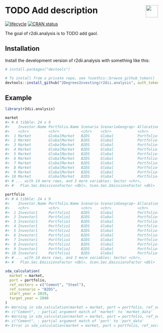 
<!-- README.md is generated from README.Rmd. Please edit that file -->

# <img src="https://i.imgur.com/3jITMq8.png" align="right" height=40 /> TODO Add description

<!-- badges: start -->

[![lifecycle](https://img.shields.io/badge/lifecycle-experimental-orange.svg)](https://www.tidyverse.org/lifecycle/#experimental)
[![CRAN
status](https://www.r-pkg.org/badges/version/r2dii.analysis)](https://CRAN.R-project.org/package=r2dii.analysis)
<!-- badges: end -->

The goal of r2dii.analysis is to TODO add gaol.

## Installation

Install the development version of r2dii.analysis with something like
this:

``` r
# install.packages("devtools")

# To install from a private repo, see ?usethis::browse_github_token()
devtools::install_github("2DegreesInvesting/r2dii.analysis", auth_token = "abc")
```

## Example

``` r
library(r2dii.analysis)

market
#> # A tibble: 24 x 9
#>    Investor.Name Portfolio.Name Scenario ScenarioGeograp~ Allocation  Year
#>    <chr>         <chr>          <chr>    <chr>            <chr>      <int>
#>  1 Market        GlobalMarket   B2DS     Global           Portfolio~  2019
#>  2 Market        GlobalMarket   B2DS     Global           Portfolio~  2020
#>  3 Market        GlobalMarket   B2DS     Global           Portfolio~  2021
#>  4 Market        GlobalMarket   B2DS     Global           Portfolio~  2022
#>  5 Market        GlobalMarket   B2DS     Global           Portfolio~  2023
#>  6 Market        GlobalMarket   B2DS     Global           Portfolio~  2024
#>  7 Market        GlobalMarket   B2DS     Global           Portfolio~  2025
#>  8 Market        GlobalMarket   B2DS     Global           Portfolio~  2026
#>  9 Market        GlobalMarket   B2DS     Global           Portfolio~  2027
#> 10 Market        GlobalMarket   B2DS     Global           Portfolio~  2028
#> # ... with 14 more rows, and 3 more variables: Sector <chr>,
#> #   Plan.Sec.EmissionsFactor <dbl>, Scen.Sec.EmissionsFactor <dbl>

portfolio
#> # A tibble: 24 x 9
#>    Investor.Name Portfolio.Name Scenario ScenarioGeograp~ Allocation  Year
#>    <chr>         <chr>          <chr>    <chr>            <chr>      <int>
#>  1 Investor1     Portfolio1     B2DS     Global           Portfolio~  2019
#>  2 Investor1     Portfolio1     B2DS     Global           Portfolio~  2020
#>  3 Investor1     Portfolio1     B2DS     Global           Portfolio~  2021
#>  4 Investor1     Portfolio1     B2DS     Global           Portfolio~  2022
#>  5 Investor1     Portfolio1     B2DS     Global           Portfolio~  2023
#>  6 Investor1     Portfolio1     B2DS     Global           Portfolio~  2024
#>  7 Investor1     Portfolio1     B2DS     Global           Portfolio~  2025
#>  8 Investor1     Portfolio1     B2DS     Global           Portfolio~  2026
#>  9 Investor1     Portfolio1     B2DS     Global           Portfolio~  2027
#> 10 Investor1     Portfolio1     B2DS     Global           Portfolio~  2028
#> # ... with 14 more rows, and 3 more variables: Sector <chr>,
#> #   Plan.Sec.EmissionsFactor <dbl>, Scen.Sec.EmissionsFactor <dbl>

sda_calculation(
  market = market,
  port = portfolio,
  ref_sectors = c("Cement", "Steel"),
  ref_scenario = "B2DS",
  start_year = 2019,
  target_year = 2040
)
#> Warning in sda_calculation(market = market, port = portfolio, ref_sectors =
#> c("Cement", : partial argument match of 'market' to 'market_data'
#> Warning in sda_calculation(market = market, port = portfolio, ref_sectors =
#> c("Cement", : partial argument match of 'port' to 'port_data'
#> Error in sda_calculation(market = market, port = portfolio, ref_sectors = c("Cement", : unused argument (ref_sectors = c("Cement", "Steel"))
```
